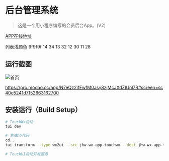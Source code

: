 # 后台管理系统

> 这是一个用小程序编写的会员后台App。(V2)

[APP在线地址](http://app.jihui88.com)


列表浅颜色 9f9f9f 
14  34
13  32
12  30
11  28

## 运行截图
![首页](https://pro.modao.cc/uploads3/images/2035/20353737/artboard_1526632447.png)

https://pro.modao.cc/app/N7eQz2ifFwfM0Jsy8zjMcJXdZIUnl7R#screen=sc40e5241d7152663162700

## 安装运行（Build Setup）

``` bash
# TouchWx启动
tui dev

# 生成h5代码
cd..
tui transform --type wx2ui --src jhw-wx-app-touchwx --dest jhw-wx-app-touchui

# TouchUI启动开发服务

```
